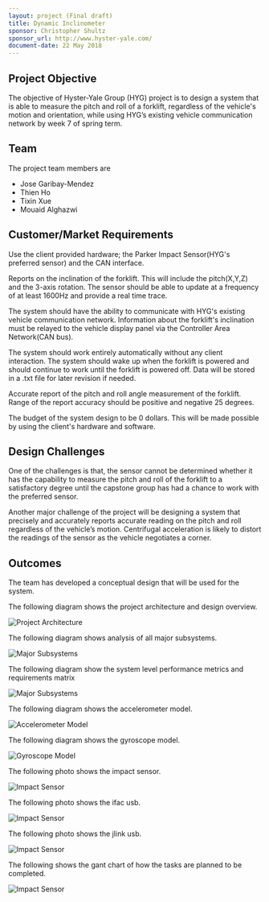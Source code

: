```yaml
---
layout: project (Final draft)
title: Dynamic Inclinometer
sponsor: Christopher Shultz
sponsor_url: http://www.hyster-yale.com/
document-date: 22 May 2018
---
```


## Project Objective

The objective of Hyster-Yale Group (HYG) project is to design a system that is able to measure the pitch and roll of a forklift, regardless of the vehicle's motion and orientation, while using HYG’s existing vehicle communication network by week 7 of spring term.

## Team

The project team members are

* Jose Garibay-Mendez
* Thien Ho
* Tixin Xue
* Mouaid Alghazwi

## Customer/Market Requirements

Use the client provided hardware; the Parker Impact Sensor(HYG's preferred sensor) and the CAN interface.

Reports on the inclination of the forklift. This will include the pitch(X,Y,Z) and the 3-axis rotation. The sensor should be able to update at a frequency of at least 1600Hz and provide a real time trace.

The system should have the ability to communicate with HYG's existing vehicle communication network. Information about the forklift's inclination must be relayed to the vehicle display panel via the Controller Area Network(CAN bus).

The system should work entirely automatically without any client interaction. The system should wake up when the forklift is powered and should continue to work until the forklift is powered off. Data will be stored in a .txt file for later revision if needed.

Accurate report of the pitch and roll angle measurement of the forklift. Range of the report accuracy should be positive and negative 25 degrees.

The budget of the system design to be 0 dollars. This will be made possible by using the client's hardware and software.

## Design Challenges

One of the challenges is that, the sensor cannot be determined whether it has the capability to measure the pitch and roll of the forklift to a satisfactory degree until the capstone group has had a chance to work with the preferred sensor.

Another major challenge of the project will be designing a system that precisely and accurately reports accurate reading on the pitch and roll regardless of the vehicle’s motion. Centrifugal acceleration is likely to distort the readings of the sensor as the vehicle negotiates a corner.

## Outcomes

The team has developed a conceptual design that will be used for the system.

The following diagram shows the project architecture and design overview.

![Project Architecture](https://github.com/alghazwi/Dynamic-inclinometer/blob/master/Dynamic/images/project_overview.png)

The following diagram shows analysis of all major subsystems.

![Major Subsystems](https://github.com/alghazwi/Dynamic-inclinometer/blob/master/Dynamic/images/analysis_subsystems.png)

The following diagram show the system level performance metrics and requirements matrix

![Major Subsystems](https://github.com/alghazwi/Final-draft/blob/master/images/System%20level%20performance%20metrics%20and%20requirements%20matrix.png?raw=true)

The following diagram shows the accelerometer model.

![Accelerometer Model](https://github.com/alghazwi/Dynamic-inclinometer/blob/master/Dynamic/images/accelerometer_model.png)

The following diagram shows the gyroscope model.

![Gyroscope Model](https://github.com/alghazwi/Dynamic-inclinometer/blob/master/Dynamic/images/gyroscope_model.png)

The following photo shows the impact sensor.

![Impact Sensor](https://github.com/alghazwi/Dynamic-inclinometer/blob/master/Dynamic/images/impact_sensor.png)

The following photo shows the ifac usb.

![Impact Sensor](https://github.com/alghazwi/Dynamic-inclinometer/blob/master/Dynamic/images/ifak_usb.png)

The following photo shows the jlink usb.

![Impact Sensor](https://github.com/alghazwi/Dynamic-inclinometer/blob/master/Dynamic/images/jlink_usb.png)

The following shows the gant chart of how the tasks are planned to be completed.

![Impact Sensor](https://github.com/alghazwi/Final-draft/blob/d9f077a85337609a972ed507df7d9adbf71ab605/images/Gant%20chart.png)
